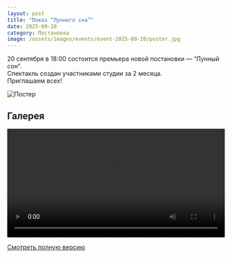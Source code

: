 ```yaml
---
layout: post
title: "Показ “Лунного сна”"
date: 2025-09-20
category: Постановка
image: /assets/images/events/event-2025-09-20/poster.jpg
---
```


20 сентября в 18:00 состоится премьера новой постановки — “Лунный сон”.  
Спектакль создан участниками студии за 2 месяца.  
Приглашаем всех!

![Постер](/assets/images/events/event-2025-09-20/poster.jpg)

## Галерея

<video controls width="100%" preload="metadata">
  <source src="/assets/images/events/event-2025-09-20/trailer.mp4" type="video/mp4">
</video>

<a href="https://youtu.be/..." target="_blank">Смотреть полную версию</a>